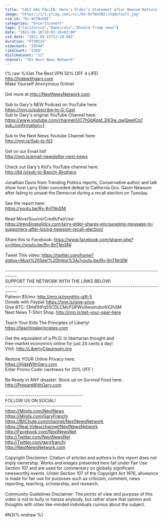 ```yaml
---
title: "CALI HAS FALLEN: Here’s Elder’s Statement after Newsom Retains Power"
image: "https:\/\/i.ytimg.com\/vi\/Rv-8nTNnSNI\/hqdefault.jpg"
vid_id: "Rv-8nTNnSNI"
categories: "Entertainment"
tags: ["California","Democrats","Donald Trump news"]
date: "2021-09-16T19:03:26+03:00"
vid_date: "2021-09-15T22:20:00Z"
duration: "PT4M22S"
viewcount: "10504"
likeCount: "1349"
dislikeCount: "11"
channel: "The Next News Network"
---
```

{% raw %}Get The Best VPN 50% OFF 4 LIFE!<br /><a rel="nofollow" target="blank" href="http://hidewithgary.com">http://hidewithgary.com</a><br />Make Yourself Anonymous Online!<br /><br />Get more at <a rel="nofollow" target="blank" href="http://NextNewsNetwork.com">http://NextNewsNetwork.com</a> <br /><br />Sub to Gary's NEW Podcast on YouTube here:<br /><a rel="nofollow" target="blank" href="https://nnn.is/subscribe-to-G-Cast">https://nnn.is/subscribe-to-G-Cast</a><br />Sub to Gary's original YouTube Channel here:<br /><a rel="nofollow" target="blank" href="https://www.youtube.com/channel/UC7hGbKgaf_DK3w_gwQweICg?sub_confirmation=1">https://www.youtube.com/channel/UC7hGbKgaf_DK3w_gwQweICg?sub_confirmation=1</a><br /><br />Sub to the Next News Youtube Channel here:<br /><a rel="nofollow" target="blank" href="http://nnn.is/Sub-to-N3">http://nnn.is/Sub-to-N3</a><br /><br />Get on our Email list! <br /><a rel="nofollow" target="blank" href="http://nnn.is/email-newsletter-next-news">http://nnn.is/email-newsletter-next-news</a> <br /><br />Check out Gary's Kid's YouTube channel here:<br /><a rel="nofollow" target="blank" href="http://bit.ly/sub-to-Banchi-Brothers">http://bit.ly/sub-to-Banchi-Brothers</a><br /><br />Jonathan Davis from Trending Politics reports, Conservative author and talk show host Larry Elder conceded defeat to California Gov. Gavin Newsom after failing to unseat the Democrat during a recall election on Tuesday.<br /><br />See the report here:<br /><a rel="nofollow" target="blank" href="https://youtu.be/Rv-8nTNnSNI">https://youtu.be/Rv-8nTNnSNI</a><br /><br />Read More/Source/Credit/FairUse:<br /><a rel="nofollow" target="blank" href="https://trendingpolitics.com/larry-elder-shares-encouraging-message-to-supporters-after-losing-newsom-recall-election/">https://trendingpolitics.com/larry-elder-shares-encouraging-message-to-supporters-after-losing-newsom-recall-election/</a><br /><br />Share this to Facebook: <a rel="nofollow" target="blank" href="https://www.facebook.com/sharer.php?u=https://youtu.be/Rv-8nTNnSNI">https://www.facebook.com/sharer.php?u=https://youtu.be/Rv-8nTNnSNI</a><br /><br />Tweet This video: <a rel="nofollow" target="blank" href="https://twitter.com/home?status=Must%20See!%20https%3A//youtu.be/Rv-8nTNnSNI">https://twitter.com/home?status=Must%20See!%20https%3A//youtu.be/Rv-8nTNnSNI</a><br /><br />------------------------------------------------------------------------------------<br />SUPPORT THE NETWORK WITH THE LINKS BELOW!<br />------------------------------------------------------------------------------------<br />Patreon $5/mo: <a rel="nofollow" target="blank" href="http://nnn.is/monthly-gift-5">http://nnn.is/monthly-gift-5</a><br />Donate with Paypal: <a rel="nofollow" target="blank" href="https://nnn.is/give-once">https://nnn.is/give-once</a><br />Give BTC: 13Hd1HFqS5CDLCMcFQPWu9wumubo6X2hSM<br />Next News T-Shirt Shop: <a rel="nofollow" target="blank" href="http://nnn.is/get-your-gear-here">http://nnn.is/get-your-gear-here</a><br /><br />Teach Your Kids The Principles of Liberty!<br /><a rel="nofollow" target="blank" href="https://teachrealprinciples.com">https://teachrealprinciples.com</a><br /><br />Get the equivalent of a Ph.D. in libertarian thought and <br />free-market economics online for just 24 cents a day! <br />Visit: <a rel="nofollow" target="blank" href="http://LibertyClassroom.org">http://LibertyClassroom.org</a><br /><br />Restore YOUR Online Privacy here:<br /><a rel="nofollow" target="blank" href="https://HideWithGary.com">https://HideWithGary.com</a><br />Enter Promo Code: nextnews for 20% OFF !<br /><br />Be Ready in ANY disaster. Stock up on Survival Food here:<br /><a rel="nofollow" target="blank" href="http://PrepareWithGary.com">http://PrepareWithGary.com</a><br /><br />----------------------------------------<br />FOLLOW US ON SOCIAL!<br />---------------------------------------<br /><a rel="nofollow" target="blank" href="https://Minds.com/NextNews">https://Minds.com/NextNews</a><br /><a rel="nofollow" target="blank" href="https://Minds.com/GaryFranchi">https://Minds.com/GaryFranchi</a><br /><a rel="nofollow" target="blank" href="https://BitChute.com/channel/NextNewsNetwork">https://BitChute.com/channel/NextNewsNetwork</a><br /><a rel="nofollow" target="blank" href="https://Real.Video/channel/NextNewsNetwork">https://Real.Video/channel/NextNewsNetwork</a><br /><a rel="nofollow" target="blank" href="http://Facebook.com/NextNewsNet">http://Facebook.com/NextNewsNet</a><br /><a rel="nofollow" target="blank" href="http://Twitter.com/NextNewsNet">http://Twitter.com/NextNewsNet</a><br /><a rel="nofollow" target="blank" href="http://Twitter.com/garyfranchi">http://Twitter.com/garyfranchi</a><br /><a rel="nofollow" target="blank" href="http://NextNewsNetwork.com">http://NextNewsNetwork.com</a><br /><br />Copyright Disclaimer: Citation of articles and authors in this report does not imply ownership. Works and images presented here fall under Fair Use Section 107 and are used for commentary on globally significant newsworthy events. Under Section 107 of the Copyright Act 1976, allowance is made for fair use for purposes such as criticism, comment, news reporting, teaching, scholarship, and research.<br /><br />Community Guidelines Disclaimer: The points of view and purpose of this video is not to bully or harass anybody, but rather share that opinion and thoughts with other like-minded individuals curious about the subject.<br /><br />#N3{% endraw %}
